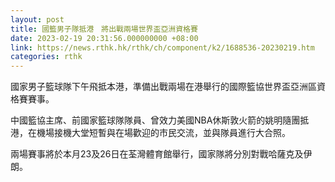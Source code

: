 ```yaml
---
layout: post
title: 國籃男子隊抵港　將出戰兩場世界盃亞洲資格賽
date: 2023-02-19 20:31:56.000000000 +08:00
link: https://news.rthk.hk/rthk/ch/component/k2/1688536-20230219.htm
categories: rthk
---
```


國家男子籃球隊下午飛抵本港，準備出戰兩場在港舉行的國際籃協世界盃亞洲區資格賽賽事。

中國籃協主席、前國家籃球隊隊員、曾效力美國NBA休斯敦火箭的姚明隨團抵港，在機場接機大堂短暫與在場歡迎的市民交流，並與隊員進行大合照。

兩場賽事將於本月23及26日在荃灣體育館舉行，國家隊將分別對戰哈薩克及伊朗。
